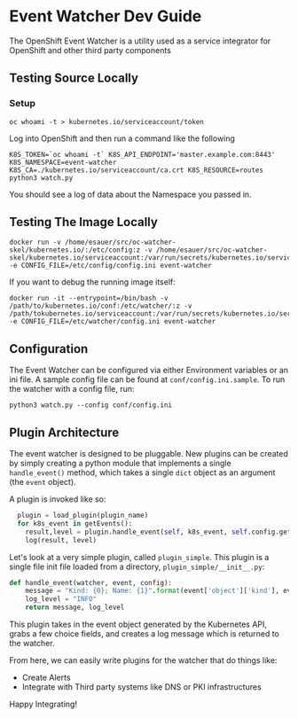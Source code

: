 # Event Watcher Dev Guide

The OpenShift Event Watcher is a utility used as a service integrator for OpenShift and other third party components

## Testing Source Locally

### Setup

```
oc whoami -t > kubernetes.io/serviceaccount/token
```

Log into OpenShift and then run a command like the following

```
K8S_TOKEN=`oc whoami -t` K8S_API_ENDPOINT='master.example.com:8443' K8S_NAMESPACE=event-watcher K8S_CA=./kubernetes.io/serviceaccount/ca.crt K8S_RESOURCE=routes python3 watch.py
```

You should see a log of data about the Namespace you passed in.

## Testing The Image Locally

```
docker run -v /home/esauer/src/oc-watcher-skel/kubernetes.io/:/etc/config:z -v /home/esauer/src/oc-watcher-skel/kubernetes.io/serviceaccount:/var/run/secrets/kubernetes.io/serviceaccount:z -e CONFIG_FILE=/etc/config/config.ini event-watcher
```

If you want to debug the running image itself:

```
docker run -it --entrypoint=/bin/bash -v /path/to/kubernetes.io/conf:/etc/watcher/:z -v /path/tokubernetes.io/serviceaccount:/var/run/secrets/kubernetes.io/serviceaccount:z -e CONFIG_FILE=/etc/watcher/config.ini event-watcher
```

## Configuration

The Event Watcher can be configured via either Environment variables or an ini file. A sample config file can be found at `conf/config.ini.sample`. To run the watcher with a config file, run:

`python3 watch.py --config conf/config.ini`

## Plugin Architecture

The event watcher is designed to be pluggable. New plugins can be created by simply creating a python module that implements a single `handle_event()` method, which takes a single `dict` object as an argument (the `event` object).

A plugin is invoked like so:

```python
  plugin = load_plugin(plugin_name)
  for k8s_event in getEvents():
    result,level = plugin.handle_event(self, k8s_event, self.config.getPluginConfig(), *args, **kwargs)
    log(result, level)
```

Let's look at a very simple plugin, called `plugin_simple`. This plugin is a single file init file loaded from a directory, `plugin_simple/__init__.py`:

```python
def handle_event(watcher, event, config):
    message = "Kind: {0}; Name: {1}".format(event['object']['kind'], event['object']['metadata']['name'])
    log_level = "INFO"
    return message, log_level
```

This plugin takes in the event object generated by the Kubernetes API, grabs a few choice fields, and creates a log message which is returned to the watcher.

From here, we can easily write plugins for the watcher that do things like:

- Create Alerts
- Integrate with Third party systems like DNS or PKI infrastructures

Happy Integrating!
